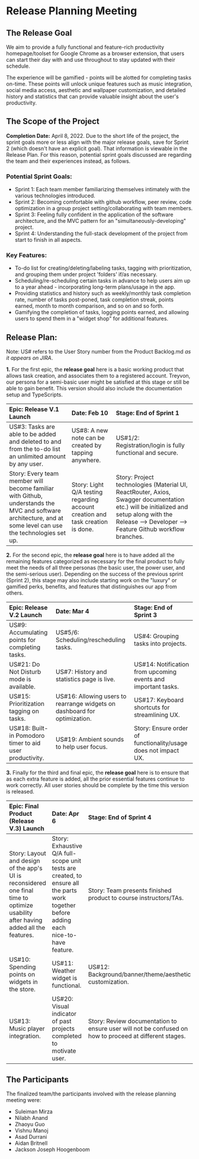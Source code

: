 # Release Planning Meeting

## The Release Goal
We aim to provide a fully functional and feature-rich productivity homepage/toolset for Google Chrome as a browser extension, that users can start their day with and use 
throughout to stay updated with their schedule. 

The experience will be gamified - points will be alotted for completing tasks on-time. These points will unlock unique features such as music integration, social media
access, aesthetic and wallpaper customization, and detailed history and statistics that can provide valuable insight about the user's productivity.

## The Scope of the Project 
**Completion Date:** April 8, 2022. Due to the short life of the project, the sprint goals more or less align with the major release goals, save for Sprint 2 (which doesn't have an explicit goal). That information is viewable in the Release Plan. For this reason, potential sprint goals discussed are regarding the team and their experiences instead, as follows.

### Potential Sprint Goals:
* Sprint 1: Each team member familiarizing themselves intimately with the various technologies introduced.
* Sprint 2: Becoming comfortable with github workflow, peer review, code optimization in a group project setting/collaborating with team members.
* Sprint 3: Feeling fully confident in the application of the software architecture, and the MVC pattern for an "simultaneously-developing" project.
* Sprint 4: Understanding the full-stack development of the project from start to finish in all aspects.

### Key Features:
* To-do list for creating/deleting/labeling tasks, tagging with prioritization, and grouping them under project 'folders' if/as necessary.
* Scheduling/re-scheduling certain tasks in advance to help users aim up to a year ahead - incorporating long-term plans/usage in the app.
* Providing statistics and history such as weekly/monthly task completion rate, number of tasks post-poned, task completion streak, points earned, month to month comparison, and so on and so forth.
* Gamifying the completion of tasks, logging points earned, and allowing users to spend them in a "widget shop" for additional features.

## Release Plan:
Note: US# refers to the User Story number from the Product Backlog.md _as it appears on JIRA_.

**1.**
For the first epic, the **release goal** here is a basic working product that allows task creation, and associates them to a registered account. Treyvon, our persona for a semi-basic user might be satisfied at this stage or still be able to gain benefit. This version should also include the documentation setup and TypeScripts.

| **Epic: Release V.1 Launch** | **Date: Feb 10** | **Stage: End of Sprint 1** |
| :----------------------------------- | :----------------------------------- | :----------------------------------- |
| US#3: Tasks are able to be added and deleted to and from the to-do list an unlimited amount by any user. | US#8: A new note can be created by tapping anywhere. | US#1/2: Registration/login is fully functional and secure. |
| Story: Every team member will become familiar with Github, understands the MVC and software architecture, and at some level can use the technologies set up. | Story: Light Q/A testing regarding account creation and task creation is done. | Story: Project technologies (Material UI, ReactRouter, Axios, Swagger documentation etc.) will be initialized and setup along with the Release --> Developer --> Feature Github workflow branches. |

**2.**
For the second epic, the **release goal** here is to have added all the remaining features categorized as necessary for the final product to fully meet the needs of all three personas (the basic user, the power user, and the semi-serious user). Depending on the success of the previous sprint (Sprint 2), this stage may also include starting work on the "luxury" or gamified perks, benefits, and features that distinguishes our app from others.

| **Epic: Release V.2 Launch** | **Date: Mar 4** | **Stage: End of Sprint 3** |
| :----------------------------------- | :----------------------------------- | :----------------------------------- |
| US#9: Accumulating points for completing tasks. | US#5/6: Scheduling/rescheduling tasks. | US#4: Grouping tasks into projects. |
| US#21: Do Not Disturb mode is available. | US#7: History and statistics page is live. | US#14: Notification from upcoming events and important tasks. |
| US#15: Prioritization tagging on tasks. | US#16: Allowing users to rearrange widgets on dashboard for optimization. | US#17: Keyboard shortcuts for streamlining UX. |
| US#18: Built-in Pomodoro timer to aid user productivity. | US#19: Ambient sounds to help user focus. | Story: Ensure order of functionality/usage does not impact UX. |

**3.**
Finally for the third and final epic, the **release goal** here is to ensure that as each extra feature is added, all the prior essential features continue to work correctly. All user stories should be complete by the time this version is released.

| **Epic: Final Product (Release V.3) Launch** | **Date: Apr 6** | **Stage: End of Sprint 4** |
| :----------------------------------- | :----------------------------------- | :----------------------------------- |
| Story: Layout and design of the app's UI is reconsidered one final time to optimize usability after having added all the features. | Story: Exhaustive Q/A full-scope unit tests are created, to ensure all the parts work together before adding each nice-to-have feature. | Story: Team presents finished product to course instructors/TAs.|   
| US#10: Spending points on widgets in the store. | US#11: Weather widget is functional. | US#12: Background/banner/theme/aesthetic customization. | 
| US#13: Music player integration. | US#20: Visual indicator of past projects completed to motivate user. | Story: Review documentation to ensure user will not be confused on how to proceed at different stages.


## The Participants
The finalized team/the participants involved with the release planning meeting were:
* Suleiman Mirza
* Nilabh Anand
* Zhaoyu Guo
* Vishnu Manoj
* Asad Durrani
* Aidan Britnell
* Jackson Joseph Hoogenboom
